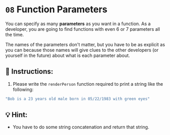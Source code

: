 # `08` Function Parameters
You can specify as many **parameters** as you want in a function. As a developer, you are going to find functions with even 6 or 7 parameters all the time.

The names of the parameters don't matter, but you have to be as explicit as you can because those names will give clues to the other developers (or yourself in the future) about what is each parameter about.

## 📝 Instructions:
1. Please write the `renderPerson` function required to print a string like the following:
```Javascript
"Bob is a 23 years old male born in 05/22/1983 with green eyes"
```
## 💡 Hint:
- You have to do some string concatenation and return that string.